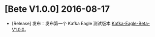 # [Bete V1.0.0] 2016-08-17
  * [Release] 发布：发布第一个 Kafka Eagle 测试版本 [Kafka-Eagle-Beta-V1.0.0](https://coding.net/u/smartloli/p/kafka-eagle-bin/git/archive/beta-v1.0.1.tar.gz)。
